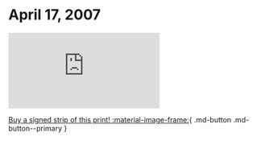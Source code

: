 # April 17, 2007

![](https://www.achewood.com/comic.php?date=04172007)

[Buy a signed strip of this print! :material-image-frame:](https://achewood-holiday-pop-up.myshopify.com/products/strip#04172007){ .md-button .md-button--primary }
